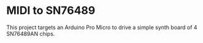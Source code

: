 # MIDI to SN76489

This project targets an Arduino Pro Micro to drive a simple synth board of 4 SN76489AN chips.